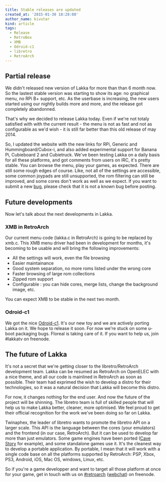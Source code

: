 ```yaml
---
title: Stable releases are updated
created_at: '2015-01-30 18:28:08'
author_name: kivutar
kind: article
tags:
  - Release
  - RetroBox
  - XMB
  - Odroid-c1
  - libretro
  - RetroArch
---
```


## Partial release

We didn't released new version of Lakka for more than than 6 month now. So the lastest stable version was starting to show its age: no graphical menu, no RPi B+ support, etc. As the userbase is increasing, the new users started using our nightly builds more and more, and the release got completely abandonned.

That's why we decided to release Lakka today. Even if we're not totaly satisfied with with the current result - the menu is not as fast and not as configurable as we'd wish - it is still far better than this old release of may 2014.

So, I updated the website with the new links for RPi, Generic and Hummingboard/Cubox-i, and also added experimental support for Banana Pi, Cubieboard 2 and Cubietruck. We've been testing Lakka on a daily basis for all these platforms, and got comments from users on IRC, it's pretty stable. You can browse the menu, play your games, as expected. There are still some rough edges of course. Like, not all of the settings are accessible, some common joypads are still unsupported, the rom filtering can still be improved, and some cores don't work as well as we expect. If you want to submit a new [bug](https://github.com/libretro/Lakka/issues), please check that it is not a known bug before posting.

## Future developments

Now let's talk about the next developments in Lakka.

### XMB in RetroArch

Our current menu code (lakka.c in RetroArch) is going to be replaced by xmb.c. This XMB menu driver had been in development for months, it's becoming to be usable and will bring the following improvements:

 * All the settings will work, even the file browsing
 * Easier maintainance
 * Good system separation, no more roms listed under the wrong core
 * Faster browsing of large rom collections
 * Zipped rom support
 * Configurable : you can hide cores, merge lists, change the background image, etc.

You can expect XMB to be stable in the next two month.

### Odroid-c1

We got the nice [Odroid-c1](/articles/2015/01/20/new-hardware-odroid-c1/). It's our new toy and we are actively porting Lakka on it. We hope to release it soon. For now we're stuck on some u-boot packaging bugs. Floreal is taking care of it. If you want to help us, join #lakkatv on freenode.

## The future of Lakka

It's not a secret that we're getting closer to the libretro/RetroArch development team. Lakka can be resumed as RetroArch on OpenELEC with a nice theme, and all our code is mainlined in RetroArch as soon as possible. Their team had exprimed the wish to develop a distro for their technologies, so it was a natural decision that Lakka will become this distro.

For now, it changes nothing for the end user. And now the future of the project will be shinning. The libretro team is full of skilled people that will help us to make Lakka better, cleaner, more optimised. We feel proud to get their official recognition for the work we've been doing so far on Lakka.

Twinaphex, the leader of libretro wants to promote the libretro API on a larger scale. This API is the language between the cores (your emulators) and the frontend (in our case, RetroArch). But it can be used to develop far more than just emulators. Some game engines have been ported ([Cave Story](http://www.cavestory.org/) for example), and some standalone games use it. It's the cleanest way to develop a portable application. By portable, I mean that it will work with a single code base on all the platforms supported by RetroArch: PSP, Xbox, PS3, Android, iOS, Mac OS, windows, Linux, etc.

So if you're a game developper and want to target all those platform at once for your game, get in touch with us on [#retroarch](irc://irc.freenode.net/#retroarch) ([webchat](https://webchat.freenode.net/?channels=retroarch)) on freenode.
